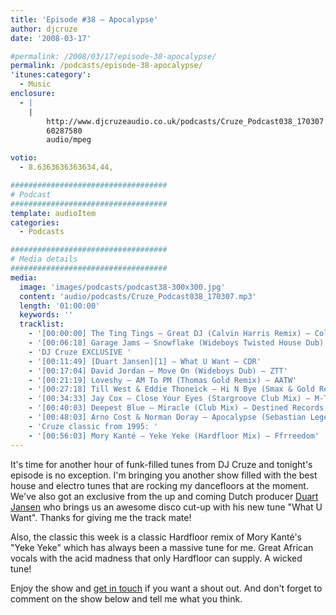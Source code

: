 ```yaml
---
title: 'Episode #38 – Apocalypse'
author: djcruze
date: '2008-03-17'

#permalink: /2008/03/17/episode-38-apocalypse/
permalink: /podcasts/episode-38-apocalypse/
'itunes:category':
  - Music
enclosure:
  - |
    |
        http://www.djcruzeaudio.co.uk/podcasts/Cruze_Podcast038_170307.mp3
        60287580
        audio/mpeg

votio:
  - 8.6363636363634,44,

###################################
# Podcast
###################################
template: audioItem
categories:
  - Podcasts

###################################
# Media details
###################################
media:
  image: 'images/podcasts/podcast38-300x300.jpg'
  content: 'audio/podcasts/Cruze_Podcast038_170307.mp3'
  length: '01:00:00'
  keywords: ''
  tracklist:
    - '[00:00:00] The Ting Tings – Great DJ (Calvin Harris Remix) – Columbia'
    - '[00:06:18] Garage Jams – Snowflake (Wideboys Twisted House Dub) – Gusto'
    - 'DJ Cruze EXCLUSIVE '
    - '[00:11:49] [Duart Jansen][1] – What U Want – CDR'
    - '[00:17:04] David Jordan – Move On (Wideboys Dub) – ZTT'
    - '[00:21:19] Loveshy – AM To PM (Thomas Gold Remix) – AATW'
    - '[00:27:18] Till West & Eddie Thoneick – Hi N Bye (Smax & Gold Remix) – Phunkwerk'
    - '[00:34:33] Jay Cox – Close Your Eyes (Stargroove Club Mix) – M-Trax'
    - '[00:40:03] Deepest Blue – Miracle (Club Mix) – Destined Records'
    - '[00:48:03] Arno Cost & Norman Doray – Apocalypse (Sebastian Leger Remix) – CR2 Records'
    - 'Cruze classic from 1995: '
    - '[00:56:03] Mory Kanté – Yeke Yeke (Hardfloor Mix) – Ffrreedom'
---
```


It's time for another hour of funk-filled tunes from DJ Cruze and tonight's episode is no exception. I'm bringing you another show filled with the best house and electro tunes that are rocking my dancefloors at the moment. We've also got an exclusive from the up and coming Dutch producer [Duart Jansen][1] who brings us an awesome disco cut-up with his new tune "What U Want". Thanks for giving me the track mate!

Also, the classic this week is a classic Hardfloor remix of Mory Kanté's "Yeke Yeke" which has always been a massive tune for me. Great African vocals with the acid madness that only Hardfloor can supply. A wicked tune!

Enjoy the show and [get in touch][2] if you want a shout out. And don't forget to comment on the show below and tell me what you think.

[1]: http://www.myspace.com/duartjansen
[2]: /cms/contact/
[3]: http://www.djcruze.co.uk/cms/wp-content/DownloadButton.gif
[4]: http://www.djcruzeaudio.co.uk/podcasts/Cruze_Podcast038_170307.mp3
